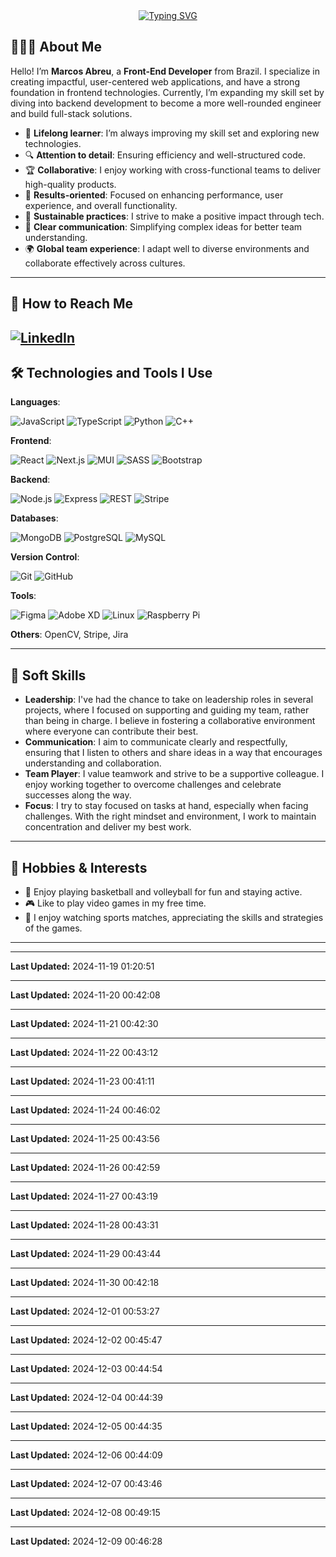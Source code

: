 <div align="center">
  <a href="https://git.io/typing-svg">
    <img src="https://readme-typing-svg.herokuapp.com?font=Fira+Code&size=28&duration=4000&pause=1000&color=F7C51D&center=true&vCenter=true&random=false&width=520&height=50&lines=HI+THERE%2C+I'M+MARCOS!;NICE+TO+MEET+YOU!+%F0%9F%98%89" alt="Typing SVG" />
  </a>
</div>

## 👨🏻‍💻 About Me

Hello! I’m **Marcos Abreu**, a **Front-End Developer** from Brazil. I specialize in creating impactful, user-centered web applications, and have a strong foundation in frontend technologies. Currently, I’m expanding my skill set by diving into backend development to become a more well-rounded engineer and build full-stack solutions.

- 🧠 **Lifelong learner**: I’m always improving my skill set and exploring new technologies.
- 🔍 **Attention to detail**: Ensuring efficiency and well-structured code.
- 🏆 **Collaborative**: I enjoy working with cross-functional teams to deliver high-quality products.
- 🚀 **Results-oriented**: Focused on enhancing performance, user experience, and overall functionality.
- 🌱 **Sustainable practices**: I strive to make a positive impact through tech.
- 💬 **Clear communication**: Simplifying complex ideas for better team understanding.
- 🌍 **Global team experience**: I adapt well to diverse environments and collaborate effectively across cultures.

---

## 📱 How to Reach Me

## <a href="https://www.linkedin.com/in/marcos-abreu-da-silva/"><img src="https://img.shields.io/badge/-LinkedIn-0e76a8?style=flat-square&logo=Linkedin&logoColor=white" alt="LinkedIn"></a>

## 🛠 Technologies and Tools I Use

**Languages**:

![JavaScript](https://img.icons8.com/color/30/javascript.png) ![TypeScript](https://img.icons8.com/color/30/typescript.png) ![Python](https://img.icons8.com/color/30/python.png) ![C++](https://img.icons8.com/color/30/c-plus-plus.png)

**Frontend**:

![React](https://img.icons8.com/color/30/react-native.png) ![Next.js](https://img.icons8.com/color/30/nextjs.png) ![MUI](https://img.icons8.com/color/30/material-ui.png) ![SASS](https://img.icons8.com/color/30/sass.png) ![Bootstrap](https://img.icons8.com/color/30/bootstrap.png)

**Backend**:

![Node.js](https://img.icons8.com/color/30/nodejs.png) ![Express](https://img.icons8.com/color/30/express.png) ![REST](https://img.icons8.com/color/30/api.png) ![Stripe](https://img.icons8.com/ios-filled/30/stripe.png)

**Databases**:

![MongoDB](https://img.icons8.com/color/30/mongodb.png) ![PostgreSQL](https://img.icons8.com/color/30/postgreesql.png) ![MySQL](https://img.icons8.com/color/30/mysql-logo.png)

**Version Control**:

![Git](https://img.icons8.com/color/30/git.png) ![GitHub](https://img.icons8.com/color/30/github.png)

**Tools**:

![Figma](https://img.icons8.com/color/30/figma.png) ![Adobe XD](https://img.icons8.com/color/30/adobe-xd.png) ![Linux](https://img.icons8.com/color/30/linux.png) ![Raspberry Pi](https://img.icons8.com/ios-filled/30/raspberry-pi.png)

**Others**: OpenCV, Stripe, Jira

---


## 💬 Soft Skills

- **Leadership**: I've had the chance to take on leadership roles in several projects, where I focused on supporting and guiding my team, rather than being in charge. I believe in fostering a collaborative environment where everyone can contribute their best.
- **Communication**: I aim to communicate clearly and respectfully, ensuring that I listen to others and share ideas in a way that encourages understanding and collaboration.
- **Team Player**: I value teamwork and strive to be a supportive colleague. I enjoy working together to overcome challenges and celebrate successes along the way.
- **Focus**: I try to stay focused on tasks at hand, especially when facing challenges. With the right mindset and environment, I work to maintain concentration and deliver my best work.

---

## 🎯 **Hobbies & Interests**

- 🏀 Enjoy playing basketball and volleyball for fun and staying active.
- 🎮 Like to play video games in my free time.
- 🏅 I enjoy watching sports matches, appreciating the skills and strategies of the games.

---

---

**Last Updated:** 2024-11-19 01:20:51

---

**Last Updated:** 2024-11-20 00:42:08

---

**Last Updated:** 2024-11-21 00:42:30

---

**Last Updated:** 2024-11-22 00:43:12

---

**Last Updated:** 2024-11-23 00:41:11

---

**Last Updated:** 2024-11-24 00:46:02

---

**Last Updated:** 2024-11-25 00:43:56

---

**Last Updated:** 2024-11-26 00:42:59

---

**Last Updated:** 2024-11-27 00:43:19

---

**Last Updated:** 2024-11-28 00:43:31

---

**Last Updated:** 2024-11-29 00:43:44

---

**Last Updated:** 2024-11-30 00:42:18

---

**Last Updated:** 2024-12-01 00:53:27

---

**Last Updated:** 2024-12-02 00:45:47

---

**Last Updated:** 2024-12-03 00:44:54

---

**Last Updated:** 2024-12-04 00:44:39

---

**Last Updated:** 2024-12-05 00:44:35

---

**Last Updated:** 2024-12-06 00:44:09

---

**Last Updated:** 2024-12-07 00:43:46

---

**Last Updated:** 2024-12-08 00:49:15

---

**Last Updated:** 2024-12-09 00:46:28

